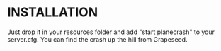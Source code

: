 # INSTALLATION
Just drop it in your resources folder and add "start planecrash" to your server.cfg.  You can find the crash up the hill from Grapeseed.
